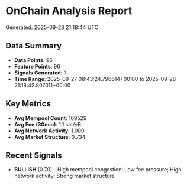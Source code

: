 # OnChain Analysis Report
Generated: 2025-09-28 21:18:44 UTC

## Data Summary
- **Data Points**: 96
- **Feature Points**: 96
- **Signals Generated**: 1
- **Time Range**: 2025-09-27 08:43:24.796614+00:00 to 2025-09-28 21:18:42.807011+00:00

## Key Metrics
- **Avg Mempool Count**: 169529
- **Avg Fee (30min)**: 1.1 sat/vB
- **Avg Network Activity**: 1.000
- **Avg Market Structure**: 0.734

## Recent Signals
- **BULLISH** (0.70) - High mempool congestion; Low fee pressure; High network activity; Strong market structure
